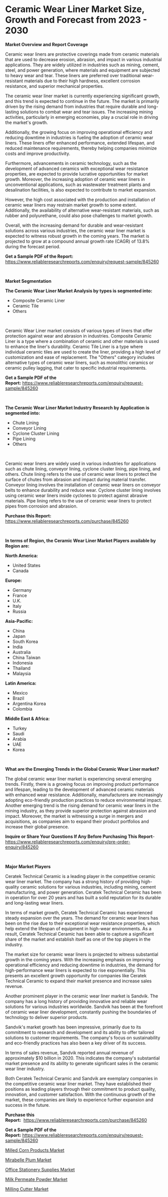 <p><h1>Ceramic Wear Liner Market Size, Growth and Forecast from 2023 - 2030</h1></p><p><strong>Market Overview and Report Coverage</strong></p>
<p><p>Ceramic wear liners are protective coverings made from ceramic materials that are used to decrease erosion, abrasion, and impact in various industrial applications. They are widely utilized in industries such as mining, cement, steel, and power generation, where materials and equipment are subjected to heavy wear and tear. These liners are preferred over traditional wear-resistant materials due to their high hardness, excellent corrosion resistance, and superior mechanical properties.</p><p>The ceramic wear liner market is currently experiencing significant growth, and this trend is expected to continue in the future. The market is primarily driven by the rising demand from industries that require durable and long-lasting solutions to combat wear and tear issues. The increasing mining activities, particularly in emerging economies, play a crucial role in driving the market's growth.</p><p>Additionally, the growing focus on improving operational efficiency and reducing downtime in industries is fueling the adoption of ceramic wear liners. These liners offer enhanced performance, extended lifespan, and reduced maintenance requirements, thereby helping companies minimize costs and improve productivity.</p><p>Furthermore, advancements in ceramic technology, such as the development of advanced ceramics with exceptional wear resistance properties, are expected to provide lucrative opportunities for market growth. Moreover, the increasing adoption of ceramic wear liners in unconventional applications, such as wastewater treatment plants and desalination facilities, is also expected to contribute to market expansion.</p><p>However, the high cost associated with the production and installation of ceramic wear liners may restrain market growth to some extent. Additionally, the availability of alternative wear-resistant materials, such as rubber and polyurethane, could also pose challenges to market growth.</p><p>Overall, with the increasing demand for durable and wear-resistant solutions across various industries, the ceramic wear liner market is expected to witness robust growth in the coming years. The market is projected to grow at a compound annual growth rate (CAGR) of 13.8% during the forecast period.</p></p>
<p><strong>Get a Sample PDF of the Report:</strong> <a href="https://www.reliableresearchreports.com/enquiry/request-sample/845260">https://www.reliableresearchreports.com/enquiry/request-sample/845260</a></p>
<p>&nbsp;</p>
<p><strong>Market Segmentation</strong></p>
<p><strong>The Ceramic Wear Liner Market Analysis by types is segmented into:</strong></p>
<p><ul><li>Composite Ceramic Liner</li><li>Ceramic Tile</li><li>Others</li></ul></p>
<p>&nbsp;</p>
<p><p>Ceramic Wear Liner market consists of various types of liners that offer protection against wear and abrasion in industries. Composite Ceramic Liner is a type where a combination of ceramic and other materials is used to enhance the liner's durability. Ceramic Tile Liner is a type where individual ceramic tiles are used to create the liner, providing a high level of customization and ease of replacement. The "Others" category includes alternative types of ceramic wear liners, such as monolithic ceramics or ceramic pulley lagging, that cater to specific industrial requirements.</p></p>
<p><strong>Get a Sample PDF of the Report:</strong>&nbsp;<a href="https://www.reliableresearchreports.com/enquiry/request-sample/845260">https://www.reliableresearchreports.com/enquiry/request-sample/845260</a></p>
<p>&nbsp;</p>
<p><strong>The Ceramic Wear Liner Market Industry Research by Application is segmented into:</strong></p>
<p><ul><li>Chute Lining</li><li>Conveyor Lining</li><li>Cyclone Cluster Lining</li><li>Pipe Lining</li><li>Others</li></ul></p>
<p>&nbsp;</p>
<p><p>Ceramic wear liners are widely used in various industries for applications such as chute lining, conveyor lining, cyclone cluster lining, pipe lining, and others. Chute lining refers to the use of ceramic wear liners to protect the surface of chutes from abrasion and impact during material transfer. Conveyor lining involves the installation of ceramic wear liners on conveyor belts to enhance durability and reduce wear. Cyclone cluster lining involves using ceramic wear liners inside cyclones to protect against abrasive materials. Pipe lining refers to the use of ceramic wear liners to protect pipes from corrosion and abrasion.</p></p>
<p><strong>Purchase this Report:</strong>&nbsp; <a href="https://www.reliableresearchreports.com/purchase/845260">https://www.reliableresearchreports.com/purchase/845260</a></p>
<p>&nbsp;</p>
<p><strong>In terms of Region, the Ceramic Wear Liner Market Players available by Region are:</strong></p>
<p>
    <p> <strong> North America: </strong>
        <ul>
            <li>United States</li>
            <li>Canada</li>
        </ul>
        </p> 
    <p> <strong> Europe: </strong>
        <ul>
            <li>Germany</li>
            <li>France</li>
            <li>U.K.</li>
            <li>Italy</li>
            <li>Russia</li>
        </ul>
        </p> 
    <p> <strong> Asia-Pacific: </strong>
        <ul>
            <li>China</li>
            <li>Japan</li>
            <li>South Korea</li>
            <li>India</li>
            <li>Australia</li>
            <li>China Taiwan</li>
            <li>Indonesia</li>
            <li>Thailand</li>
            <li>Malaysia</li>
        </ul>
        </p> 
    <p> <strong> Latin America: </strong>
        <ul>
            <li>Mexico</li>
            <li>Brazil</li>
            <li>Argentina Korea</li>
            <li>Colombia</li>
        </ul>
        </p> 
    <p> <strong> Middle East & Africa: </strong>
        <ul>
            <li>Turkey</li>
            <li>Saudi</li>
            <li>Arabia</li>
            <li>UAE</li>
            <li>Korea</li>
        </ul>
    </p>
    </p>
<p>&nbsp;</p>
<p><strong>What are the Emerging Trends in the Global Ceramic Wear Liner market?</strong></p>
<p><p>The global ceramic wear liner market is experiencing several emerging trends. Firstly, there is a growing focus on improving product performance and lifespan, leading to the development of advanced ceramic materials with enhanced wear resistance. Additionally, manufacturers are increasingly adopting eco-friendly production practices to reduce environmental impact. Another emerging trend is the rising demand for ceramic wear liners in the mining industry, as they provide superior protection against abrasion and impact. Moreover, the market is witnessing a surge in mergers and acquisitions, as companies aim to expand their product portfolios and increase their global presence.</p></p>
<p><strong>Inquire or Share Your Questions If Any Before Purchasing This Report</strong>- <a href="https://www.reliableresearchreports.com/enquiry/pre-order-enquiry/845260">https://www.reliableresearchreports.com/enquiry/pre-order-enquiry/845260</a></p>
<p>&nbsp;</p>
<p><strong>Major Market Players</strong></p>
<p><p>Ceratek Technical Ceramic is a leading player in the competitive ceramic wear liner market. The company has a strong history of providing high-quality ceramic solutions for various industries, including mining, cement manufacturing, and power generation. Ceratek Technical Ceramic has been in operation for over 20 years and has built a solid reputation for its durable and long-lasting wear liners.</p><p>In terms of market growth, Ceratek Technical Ceramic has experienced steady expansion over the years. The demand for ceramic wear liners has been on the rise due to their exceptional wear resistance properties, which help extend the lifespan of equipment in high-wear environments. As a result, Ceratek Technical Ceramic has been able to capture a significant share of the market and establish itself as one of the top players in the industry.</p><p>The market size for ceramic wear liners is projected to witness substantial growth in the coming years. With the increasing emphasis on improving operational efficiency and reducing downtime in industries, the demand for high-performance wear liners is expected to rise exponentially. This presents an excellent growth opportunity for companies like Ceratek Technical Ceramic to expand their market presence and increase sales revenue.</p><p>Another prominent player in the ceramic wear liner market is Sandvik. The company has a long history of providing innovative and reliable wear solutions for various industries worldwide. Sandvik has been at the forefront of ceramic wear liner development, constantly pushing the boundaries of technology to deliver superior products.</p><p>Sandvik's market growth has been impressive, primarily due to its commitment to research and development and its ability to offer tailored solutions to customer requirements. The company's focus on sustainability and eco-friendly practices has also been a key driver of its success.</p><p>In terms of sales revenue, Sandvik reported annual revenue of approximately $10 billion in 2020. This indicates the company's substantial market presence and its ability to generate significant sales in the ceramic wear liner industry.</p><p>Both Ceratek Technical Ceramic and Sandvik are exemplary companies in the competitive ceramic wear liner market. They have established their positions as leading players through their commitment to product quality, innovation, and customer satisfaction. With the continuous growth of the market, these companies are likely to experience further expansion and success in the future.</p></p>
<p><strong>Purchase this Report:</strong>&nbsp;&nbsp;<a href="https://www.reliableresearchreports.com/purchase/845260">https://www.reliableresearchreports.com/purchase/845260</a></p>
<p></p>
<p><strong>Get a Sample PDF of the Report:</strong>&nbsp;<a href="https://www.reliableresearchreports.com/enquiry/request-sample/845260">https://www.reliableresearchreports.com/enquiry/request-sample/845260</a></p>
<p><p><a href="https://medium.com/@deirdreclark76/analyzing-milled-corn-products-market-global-industry-perspective-and-forecast-2023-to-2030-2531c87a47fa">Milled Corn Products Market</a></p><p><a href="https://medium.com/@gabriellemcgrath66/mirabelle-plum-nbsp-market-focuses-on-market-share-size-and-projected-forecast-till-2030-8f4e452f4dcc">Mirabelle Plum Market</a></p><p><a href="https://medium.com/@wall.see.write/office-stationery-supplies-market-exploring-market-share-market-trends-and-future-growth-db235e265a60">Office Stationery Supplies Market</a></p><p><a href="https://medium.com/@deirdredavies67/milk-permeate-powder-market-trends-and-market-analysis-forecasted-for-period-2023-2030-9e0436a929d0">Milk Permeate Powder Market</a></p><p><a href="https://medium.com/@lindabrewer15/milling-cutter-market-size-reveals-the-best-marketing-channels-in-global-industry-d27fe78d3a62">Milling Cutter Market</a></p></p>